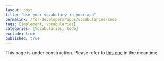 ```yaml
---
layout: post
title: "Use your vocabulary in your app"
permalink: /for-developers/apps/vocabularies/code
tags: [implement, vocabularies]
categories: [Vocabularies, Code]
exclude: true
published: true
---
```


This page is under construction. Please refer to [this one](/for-developers/apps/vocabularies/code/quickstart) in the meantime.


